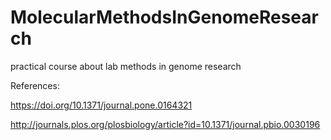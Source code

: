 # MolecularMethodsInGenomeResearch
practical course about lab methods in genome research




References:

https://doi.org/10.1371/journal.pone.0164321

http://journals.plos.org/plosbiology/article?id=10.1371/journal.pbio.0030196

